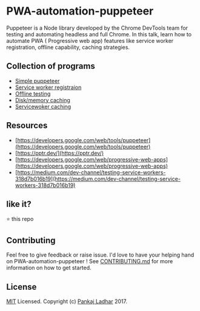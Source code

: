 # PWA-automation-puppeteer

Puppeteer is a Node library developed by the Chrome DevTools team for testing and automating headless and full Chrome. In this talk, learn how to automate PWA ( Progressive web app) features like service worker registration, offline capability, caching strategies.

## Collection of programs 
* [Simple puppeteer](https://github.com/pankajladhar/PWA-automation-puppeteer/blob/master/scripts/sample.js)
* [Service worker registraion](https://github.com/pankajladhar/PWA-automation-puppeteer/blob/master/scripts/sw-registration.js)
* [Offline testing](https://github.com/pankajladhar/PWA-automation-puppeteer/blob/master/scripts/offline.js)
* [Disk/memory caching](https://github.com/pankajladhar/PWA-automation-puppeteer/blob/master/scripts/disk-caching.js)
* [Servicewoker caching](https://github.com/pankajladhar/PWA-automation-puppeteer/blob/master/scripts/sw-caching.js)

## Resources 

* [https://developers.google.com/web/tools/puppeteer](https://developers.google.com/web/tools/puppeteer)
* [https://pptr.dev/](https://pptr.dev/)
* [https://developers.google.com/web/progressive-web-apps](https://developers.google.com/web/progressive-web-apps)
* [https://medium.com/dev-channel/testing-service-workers-318d7b016b19](https://medium.com/dev-channel/testing-service-workers-318d7b016b19)


## like it?
⭐️ this repo

## Contributing
Feel free to give feedback or raise issue. I'd love to have your helping hand on PWA-automation-puppeteer ! See [CONTRIBUTING.md](https://github.com/pankajladhar/PWA-automation-puppeteer/CONTRIBUTING.md) for more information on how to get started.

## License
[MIT](https://github.com/pankajladhar/PWA-automation-puppeteer/LICENSE) Licensed. Copyright (c) [Pankaj Ladhar](mailto:ladharpankaj@gmail.com) 2017.
